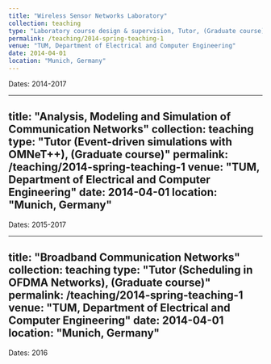 ```yaml
---
title: "Wireless Sensor Networks Laboratory"
collection: teaching
type: "Laboratory course design & supervision, Tutor, (Graduate course)"
permalink: /teaching/2014-spring-teaching-1
venue: "TUM, Department of Electrical and Computer Engineering"
date: 2014-04-01
location: "Munich, Germany"
---
```

Dates: 2014-2017

---
title: "Analysis, Modeling and Simulation of Communication Networks"
collection: teaching
type: "Tutor (Event-driven simulations with OMNeT++), (Graduate course)"
permalink: /teaching/2014-spring-teaching-1
venue: "TUM, Department of Electrical and Computer Engineering"
date: 2014-04-01
location: "Munich, Germany"
---
Dates: 2015-2017

---
title: "Broadband Communication Networks"
collection: teaching
type: "Tutor (Scheduling in OFDMA Networks), (Graduate course)"
permalink: /teaching/2014-spring-teaching-1
venue: "TUM, Department of Electrical and Computer Engineering"
date: 2014-04-01
location: "Munich, Germany"
---
Dates: 2016



